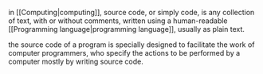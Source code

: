 in [[Computing|computing]], source code, or simply code, is any collection of text, with or without comments, written using a human-readable [[Programming language|programming language]], usually as plain text. 

the source code of a program is specially designed to facilitate the work of computer programmers, who specify the actions to be performed by a computer mostly by writing source code.